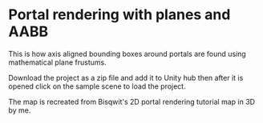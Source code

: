 # Portal rendering with planes and AABB

This is how axis aligned bounding boxes around portals are found using mathematical plane frustums.

Download the project as a zip file and add it to Unity hub then after it is opened click on the sample scene to load the project.

The map is recreated from Bisqwit's 2D portal rendering tutorial map in 3D by me.
